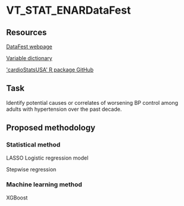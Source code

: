 # VT_STAT_ENARDataFest

## Resources

[DataFest webpage](https://www.enar.org/meetings/spring2024/program/datafest_submission.cfm)

[Variable dictionary](https://jhs-hwg.github.io/cardioStatsUSA/reference/nhanes_data.html#survey-variables)

['cardioStatsUSA' R package GitHub](https://github.com/jhs-hwg/cardioStatsUSA/tree/main)


## Task

Identify potential causes or correlates of worsening BP control among adults with hypertension over the past decade.


## Proposed methodology

### Statistical method

LASSO Logistic regression model

Stepwise regression 

### Machine learning method

XGBoost



